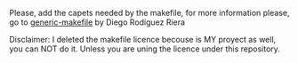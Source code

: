 Please, add the capets needed by the makefile, for more information please, go to [generic-makefile](https://github.com/riera90/generic-makefile) by Diego Rodíguez Riera

Disclaimer: I deleted the makefile licence becouse is MY proyect as well, you can NOT do it.
Unless you are uning the licence under this repository.
